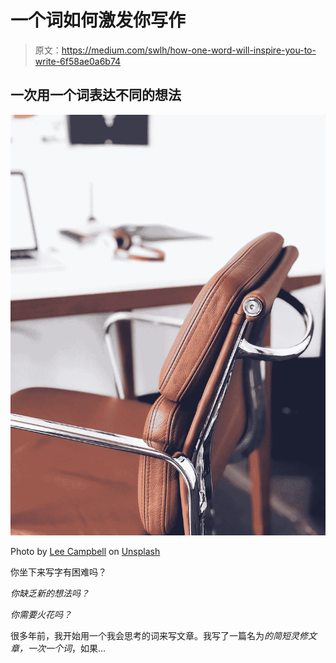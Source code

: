 # 一个词如何激发你写作

> 原文：<https://medium.com/swlh/how-one-word-will-inspire-you-to-write-6f58ae0a6b74>

## 一次用一个词表达不同的想法

![](img/27ac39e49d69e06ba351b0df73c57745.png)

Photo by [Lee Campbell](https://unsplash.com/photos/gA-km82BywY?utm_source=unsplash&utm_medium=referral&utm_content=creditCopyText) on [Unsplash](https://unsplash.com/search/photos/office-chair?utm_source=unsplash&utm_medium=referral&utm_content=creditCopyText)

你坐下来写字有困难吗？

*你缺乏新的想法吗？*

*你需要火花吗？*

很多年前，我开始用一个我会思考的词来写文章。我写了一篇名为*的简短灵修文章，一次一个词*，如果…